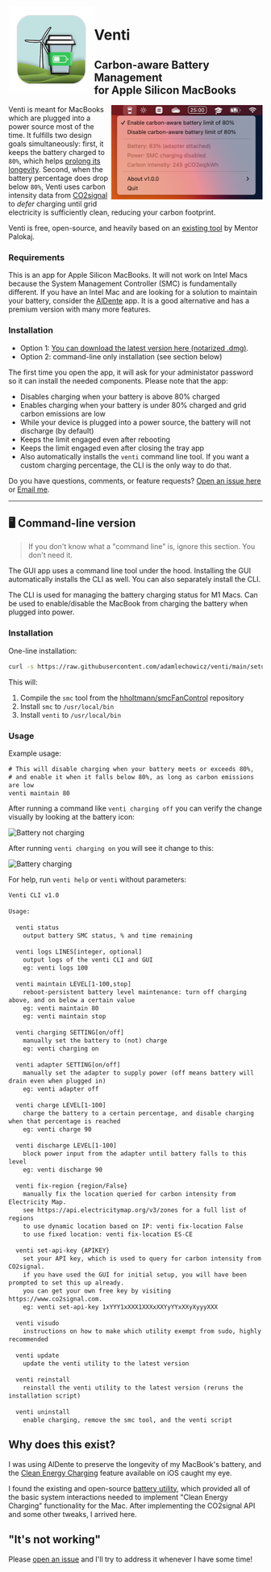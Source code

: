 <img width="170px" align="left" src="./app/build/icon.png"/>

# Venti
## Carbon-aware Battery Management<br> for Apple Silicon MacBooks

<img width="300px" align="right" src="./screenshots/tray.png"/> Venti is meant for MacBooks which are plugged into a power source most of the time.  It fulfills two design goals simultaneously: first, it keeps the battery charged to `80%`, which helps [prolong its longevity](https://batteryuniversity.com/article/bu-808-how-to-prolong-lithium-based-batteries).  Second, when the battery percentage does drop below `80%`, Venti uses carbon intensity data from [CO2signal](https://www.co2signal.com) to *defer* charging until grid electricity is sufficiently clean, reducing your carbon footprint.

Venti is free, open-source, and heavily based on an [existing tool](https://github.com/actuallymentor/battery/) by Mentor Palokaj.

### Requirements

This is an app for Apple Silicon MacBooks. It will not work on Intel Macs because the System Management Controller (SMC) is fundamentally different.  If you have an Intel Mac and are looking for a solution to maintain your battery, consider the [AlDente](https://apphousekitchen.com/) app.  It is a good alternative and has a premium version with many more features.

### Installation

- Option 1: [You can download the latest version here (notarized .dmg)]( https://github.com/adamlechowicz/venti/releases/ ).
- Option 2: command-line only installation (see section below)

The first time you open the app, it will ask for your administator password so it can install the needed components. Please note that the app:

- Disables charging when your battery is above 80% charged
- Enables charging when your battery is under 80% charged and grid carbon emissions are low
- While your device is plugged into a power source, the battery will not discharge (by default)
- Keeps the limit engaged even after rebooting
- Keeps the limit engaged even after closing the tray app
- Also automatically installs the `venti` command line tool. If you want a custom charging percentage, the CLI is the only way to do that.

Do you have questions, comments, or feature requests? [Open an issue here](https://github.com/adamlechowicz/venti/issues) or [Email me](mailto:alechowicz@umass.edu).

---


## 🖥 Command-line version

> If you don't know what a "command line" is, ignore this section. You don't need it.

The GUI app uses a command line tool under the hood. Installing the GUI automatically installs the CLI as well. You can also separately install the CLI.

The CLI is used for managing the battery charging status for M1 Macs. Can be used to enable/disable the MacBook from charging the battery when plugged into power.

### Installation

One-line installation:

```bash
curl -s https://raw.githubusercontent.com/adamlechowicz/venti/main/setup.sh | bash
```

This will:

1. Compile the `smc` tool from the [hholtmann/smcFanControl]( https://github.com/hholtmann/smcFanControl.git ) repository
2. Install `smc` to `/usr/local/bin`
3. Install `venti` to `/usr/local/bin`

### Usage

Example usage:

```shell
# This will disable charging when your battery meets or exceeds 80%, 
# and enable it when it falls below 80%, as long as carbon emissions are low
venti maintain 80
```

After running a command like `venti charging off` you can verify the change visually by looking at the battery icon:

![Battery not charging](./screenshots/not-charging-screenshot.png)

After running `venti charging on` you will see it change to this:

![Battery charging](./screenshots/charging-screenshot.png)


For help, run `venti help` or `venti` without parameters:

```
Venti CLI v1.0

Usage:

  venti status
    output battery SMC status, % and time remaining

  venti logs LINES[integer, optional]
    output logs of the venti CLI and GUI
	eg: venti logs 100

  venti maintain LEVEL[1-100,stop]
    reboot-persistent battery level maintenance: turn off charging above, and on below a certain value
    eg: venti maintain 80
    eg: venti maintain stop

  venti charging SETTING[on/off]
    manually set the battery to (not) charge
    eg: venti charging on

  venti adapter SETTING[on/off]
    manually set the adapter to supply power (off means battery will drain even when plugged in)
    eg: venti adapter off

  venti charge LEVEL[1-100]
    charge the battery to a certain percentage, and disable charging when that percentage is reached
    eg: venti charge 90

  venti discharge LEVEL[1-100]
    block power input from the adapter until battery falls to this level
    eg: venti discharge 90

  venti fix-region {region/False}
    manually fix the location queried for carbon intensity from Electricity Map.
    see https://api.electricitymap.org/v3/zones for a full list of regions
    to use dynamic location based on IP: venti fix-location False
    to use fixed location: venti fix-location ES-CE

  venti set-api-key {APIKEY}
    set your API key, which is used to query for carbon intensity from CO2signal.
	if you have used the GUI for initial setup, you will have been prompted to set this up already.
    you can get your own free key by visiting https://www.co2signal.com.
    eg: venti set-api-key 1xYYY1xXXX1XXXxXXYyYYxXXyXyyyXXX

  venti visudo
    instructions on how to make which utility exempt from sudo, highly recommended

  venti update
    update the venti utility to the latest version

  venti reinstall
    reinstall the venti utility to the latest version (reruns the installation script)

  venti uninstall
    enable charging, remove the smc tool, and the venti script
```

## Why does this exist?

I was using AlDente to preserve the longevity of my MacBook's battery, and the [Clean Energy Charging](https://support.apple.com/en-us/HT213323) feature available on iOS caught my eye.

I found the existing and open-source [battery utility](https://github.com/actuallymentor/battery), which provided all of the basic system interactions needed to implement "Clean Energy Charging" functionality for the Mac.  After implementing the CO2signal API and some other tweaks, I arrived here.

## "It's not working"

Please [open an issue](https://github.com/adamlechowicz/venti/issues/new) and I'll try to address it whenever I have some time!
